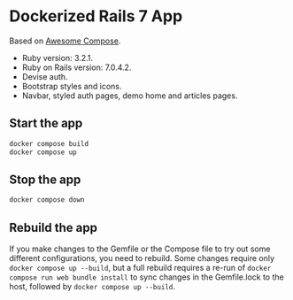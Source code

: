 # Dockerized Rails 7 App

Based on [Awesome Compose](https://github.com/docker/awesome-compose/blob/master/official-documentation-samples/rails/README.md).

- Ruby version: 3.2.1.
- Ruby on Rails version: 7.0.4.2.
- Devise auth.
- Bootstrap styles and icons.
- Navbar, styled auth pages, demo home and articles pages.

## Start the app

```bash
docker compose build
docker compose up
```

## Stop the app

```bash
docker compose down
```

## Rebuild the app

If you make changes to the Gemfile or the Compose file to try out some different configurations, you need to rebuild. Some changes require only `docker compose up --build`, but a full rebuild requires a re-run of `docker compose run web bundle install` to sync changes in the Gemfile.lock to the host, followed by `docker compose up --build`.
